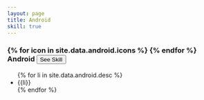 ```yaml
---
layout: page
title: Android
skill: true
---
```

<div class="container">
    <div class="header">
        <h3>
        {% for icon in site.data.android.icons %}
            <i class="{{icon}}"></i>
        {% endfor %}
         Android <span><button class="btn btn-info" id="android">See Skill</button></span></h3>
    </div>
</div>
<div class="container">
    <ul class="android">
        {% for li in site.data.android.desc %}
            <li>{{li}}</li>
        {% endfor %}
    </ul>
</div>
